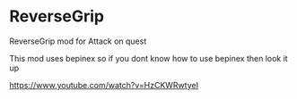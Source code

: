 # ReverseGrip
ReverseGrip mod for Attack on quest

This mod uses bepinex so if you dont know how to use bepinex then look it up

https://www.youtube.com/watch?v=HzCKWRwtyeI
